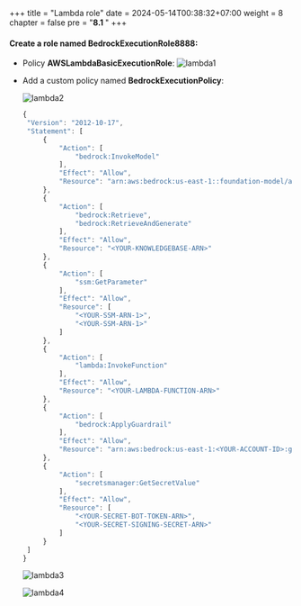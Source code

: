 +++
title = "Lambda role"
date = 2024-05-14T00:38:32+07:00
weight = 8
chapter = false
pre = "<b>8.1 </b>"
+++

#### Create a role named **BedrockExecutionRole8888**:
- Policy **AWSLambdaBasicExecutionRole**:
   ![lambda1](/images/8/lambda1.png?width=90pc)
- Add a custom policy named **BedrockExecutionPolicy**:
  
   ![lambda2](/images/8/lambda2.png?width=90pc)

   ```js
   {
    "Version": "2012-10-17",
    "Statement": [
        {
            "Action": [
                "bedrock:InvokeModel"
            ],
            "Effect": "Allow",
            "Resource": "arn:aws:bedrock:us-east-1::foundation-model/anthropic.claude-3-haiku-20240307-v1:0"
        },
        {
            "Action": [
                "bedrock:Retrieve",
                "bedrock:RetrieveAndGenerate"
            ],
            "Effect": "Allow",
            "Resource": "<YOUR-KNOWLEDGEBASE-ARN>"
        },
        {
            "Action": [
                "ssm:GetParameter"
            ],
            "Effect": "Allow",
            "Resource": [
                "<YOUR-SSM-ARN-1>",
                "<YOUR-SSM-ARN-1>"
            ]
        },
        {
            "Action": [
                "lambda:InvokeFunction"
            ],
            "Effect": "Allow",
            "Resource": "<YOUR-LAMBDA-FUNCTION-ARN>"
        },
        {
            "Action": [
                "bedrock:ApplyGuardrail"
            ],
            "Effect": "Allow",
            "Resource": "arn:aws:bedrock:us-east-1:<YOUR-ACCOUNT-ID>:guardrail/<YOUR-GUARDRAIL-ID>*"
        },
        {
            "Action": [
                "secretsmanager:GetSecretValue"
            ],
            "Effect": "Allow",
            "Resource": [
                "<YOUR-SECRET-BOT-TOKEN-ARN>",
                "<YOUR-SECRET-SIGNING-SECRET-ARN>"
            ]
        }
    ]
   }
   ```

   ![lambda3](/images/8/lambda3.png?width=90pc)

   ![lambda4](/images/8/lambda4.png?width=90pc)